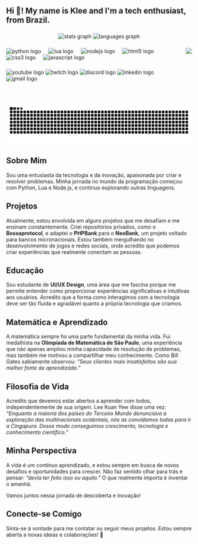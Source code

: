 <h2 align="left">Hi 👋! My name is Klee and I'm a tech enthusiast, from Brazil.</h2>

###

<div align="center">
  <img src="https://github-readme-stats.vercel.app/api?username=kleeedolinux&hide_title=false&hide_rank=false&show_icons=true&include_all_commits=true&count_private=true&disable_animations=false&theme=dracula&locale=en&hide_border=false" height="150" alt="stats graph" />
  <img src="https://github-readme-stats.vercel.app/api/top-langs?username=kleeedolinux&locale=en&hide_title=false&layout=compact&card_width=320&langs_count=5&theme=dracula&hide_border=false" height="150" alt="languages graph" />
</div>

###

<img align="right" height="150" src="https://i.imgflip.com/65efzo.gif" />

###

<div align="left">
  <img src="https://cdn.jsdelivr.net/gh/devicons/devicon/icons/python/python-original.svg" height="30" alt="python logo" />
  <img width="12" />
  <img src="https://cdn.jsdelivr.net/gh/devicons/devicon/icons/lua/lua-original.svg" height="30" alt="lua logo" />
  <img width="12" />
  <img src="https://cdn.jsdelivr.net/gh/devicons/devicon/icons/nodejs/nodejs-original.svg" height="30" alt="nodejs logo" />
  <img width="12" />
  <img src="https://cdn.jsdelivr.net/gh/devicons/devicon/icons/html5/html5-original.svg" height="30" alt="html5 logo" />
  <img width="12" />
  <img src="https://cdn.jsdelivr.net/gh/devicons/devicon/icons/css3/css3-original.svg" height="30" alt="css3 logo" />
  <img width="12" />
  <img src="https://cdn.jsdelivr.net/gh/devicons/devicon/icons/javascript/javascript-original.svg" height="30" alt="javascript logo" />
</div>

###

<div align="left">
  <img src="https://img.shields.io/static/v1?message=YouTube&logo=youtube&label=&color=FF0000&logoColor=white&labelColor=&style=for-the-badge" height="35" alt="youtube logo" />
  <img src="https://img.shields.io/static/v1?message=Twitch&logo=twitch&label=&color=9146FF&logoColor=white&labelColor=&style=for-the-badge" height="35" alt="twitch logo" />
  <img src="https://img.shields.io/static/v1?message=Discord&logo=discord&label=&color=7289DA&logoColor=white&labelColor=&style=for-the-badge" height="35" alt="discord logo" />
  <img src="https://img.shields.io/static/v1?message=LinkedIn&logo=linkedin&label=&color=0077B5&logoColor=white&labelColor=&style=for-the-badge" height="35" alt="linkedin logo" />
  <img src="https://img.shields.io/static/v1?message=Gmail&logo=gmail&label=&color=D14836&logoColor=white&labelColor=&style=for-the-badge" height="35" alt="gmail logo" />
</div>

###

<br clear="both">

<img src="https://raw.githubusercontent.com/kleeedolinux/kleeedolinux/output/snake.svg" alt="Snake animation" />

###

## Sobre Mim

Sou uma entusiasta da tecnologia e da inovação, apaixonada por criar e resolver problemas. Minha jornada no mundo da programação começou com Python, Lua e Node.js, e continuo explorando outras linguagens. 

## Projetos

Atualmente, estou envolvida em alguns projetos que me desafiam e me ensinam constantemente. Criei repositórios privados, como o **Bossaprotocol**, e adaptei o **PHPBank** para o **NeoBank**, um projeto voltado para bancos micronacionais. Estou também mergulhando no desenvolvimento de jogos e redes sociais, onde acredito que podemos criar experiências que realmente conectam as pessoas.

## Educação

Sou estudante de **UI/UX Design**, uma área que me fascina porque me permite entender como proporcionar experiências significativas e intuitivas aos usuários. Acredito que a forma como interagimos com a tecnologia deve ser tão fluida e agradável quanto a própria tecnologia que criamos.

## Matemática e Aprendizado

A matemática sempre foi uma parte fundamental da minha vida. Fui medalhista na **Olimpíada de Matemática de São Paulo**, uma experiência que não apenas ampliou minha capacidade de resolução de problemas, mas também me motivou a compartilhar meu conhecimento. Como Bill Gates sabiamente observou: _“Seus clientes mais insatisfeitos são sua melhor fonte de aprendizado.”_

## Filosofia de Vida

Acredito que devemos estar abertos a aprender com todos, independentemente de sua origem. Lee Kuan Yew disse uma vez: _“Enquanto a maioria dos países do Terceiro Mundo denunciava a exploração das multinacionais ocidentais, nós as convidamos todas para ir a Cingapura. Desse modo conseguimos crescimento, tecnologia e conhecimento científico.”_

## Minha Perspectiva

A vida é um contínuo aprendizado, e estou sempre em busca de novos desafios e oportunidades para crescer. Não faz sentido olhar para trás e pensar: _“devia ter feito isso ou aquilo.”_ O que realmente importa é inventar o amanhã.

Vamos juntos nessa jornada de descoberta e inovação!

## Conecte-se Comigo

Sinta-se à vontade para me contatar ou seguir meus projetos. Estou sempre aberta a novas ideias e colaborações! 🌟
